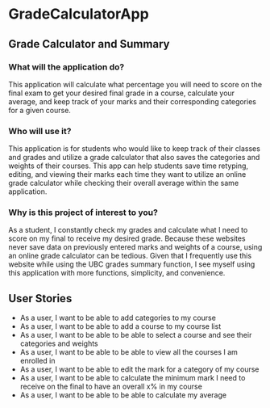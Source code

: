 # GradeCalculatorApp

## Grade Calculator and Summary

### What will the application do?

This application will calculate what percentage you will need to score on the final exam to get your desired final grade in a course, calculate your average, and keep track of your marks and their corresponding categories for a given course.

### Who will use it?
This application is for students who would like to keep track of their classes and grades and utilize a grade calculator that also saves the categories and weights of their courses. This app can help students save time retyping, editing, and viewing their marks each time they want to utilize an online grade calculator while checking their overall average within the same application.

### Why is this project of interest to you?
As a student, I constantly check my grades and calculate what I need to score on my final to receive my desired grade. Because these websites never save data on previously entered marks and weights of a course, using an online grade calculator can be tedious. Given that I frequently use this website while using the UBC grades summary function, I see myself using this application with more functions, simplicity, and convenience. 

## User Stories
- As a user, I want to be able to add categories to my course
- As a user, I want to be able to add a course to my course list 
- As a user, I want to be able to be able to select a course and see their categories and weights
- As a user, I want to be able to be able to view all the courses I am enrolled in
- As a user, I want to be able to edit the mark for a category of my course 
- As a user, I want to be able to calculate the minimum mark I need to receive on the final to have an overall x% in my course
- As a user, I want to be able to be able to calculate my average
